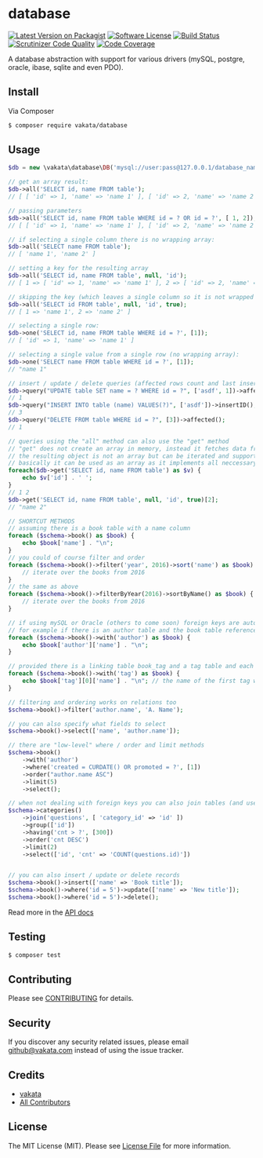 # database

[![Latest Version on Packagist][ico-version]][link-packagist]
[![Software License][ico-license]](LICENSE.md)
[![Build Status][ico-travis]][link-travis]
[![Scrutinizer Code Quality][ico-code-quality]][link-scrutinizer]
[![Code Coverage][ico-scrutinizer]][link-scrutinizer]

A database abstraction with support for various drivers (mySQL, postgre, oracle, ibase, sqlite and even PDO).

## Install

Via Composer

``` bash
$ composer require vakata/database
```

## Usage

``` php
$db = new \vakata\database\DB('mysql://user:pass@127.0.0.1/database_name?charset=utf8');

// get an array result:
$db->all('SELECT id, name FROM table');
// [ [ 'id' => 1, 'name' => 'name 1' ], [ 'id' => 2, 'name' => 'name 2' ] ]

// passing parameters
$db->all('SELECT id, name FROM table WHERE id = ? OR id = ?', [ 1, 2]);
// [ [ 'id' => 1, 'name' => 'name 1' ], [ 'id' => 2, 'name' => 'name 2' ] ]

// if selecting a single column there is no wrapping array:
$db->all('SELECT name FROM table');
// [ 'name 1', 'name 2' ]

// setting a key for the resulting array
$db->all('SELECT id, name FROM table', null, 'id');
// [ 1 => [ 'id' => 1, 'name' => 'name 1' ], 2 => [ 'id' => 2, 'name' => 'name 2' ] ]

// skipping the key (which leaves a single column so it is not wrapped anymore)
$db->all('SELECT id FROM table', null, 'id', true);
// [ 1 => 'name 1', 2 => 'name 2' ]

// selecting a single row:
$db->one('SELECT id, name FROM table WHERE id = ?', [1]);
// [ 'id' => 1, 'name' => 'name 1' ]

// selecting a single value from a single row (no wrapping array):
$db->one('SELECT name FROM table WHERE id = ?', [1]);
// "name 1"

// insert / update / delete queries (affected rows count and last insert ID)
$db->query("UPDATE table SET name = ? WHERE id = ?", ['asdf', 1])->affected();
// 1
$db->query("INSERT INTO table (name) VALUES(?)", ['asdf'])->insertID();
// 3
$db->query("DELETE FROM table WHERE id = ?", [3])->affected();
// 1

// queries using the "all" method can also use the "get" method
// "get" does not create an array in memory, instead it fetches data from the mysql client
// the resulting object is not an array but can be iterated and supports indexes
// basically it can be used as an array as it implements all neccessary interfaces
foreach($db->get('SELECT id, name FROM table') as $v) {
    echo $v['id'] . ' ';
}
// 1 2
$db->get('SELECT id, name FROM table', null, 'id', true)[2];
// "name 2"

// SHORTCUT METHODS
// assuming there is a book table with a name column
foreach ($schema->book() as $book) {
    echo $book['name'] . "\n";
}
// you could of course filter and order
foreach ($schema->book()->filter('year', 2016)->sort('name') as $book) {
    // iterate over the books from 2016
}
// the same as above
foreach ($schema->book()->filterByYear(2016)->sortByName() as $book) {
    // iterate over the books from 2016
}

// if using mySQL or Oracle (others to come soon) foreign keys are automatically detected and can be fetched
// for example if there is an author table and the book table references it
foreach ($schema->book()->with('author') as $book) {
    echo $book['author']['name'] . "\n";
}

// provided there is a linking table book_tag and a tag table and each book has many tags you can do this
foreach ($schema->book()->with('tag') as $book) {
    echo $book['tag'][0]['name'] . "\n"; // the name of the first tag which the current book has
}

// filtering and ordering works on relations too
$schema->book()->filter('author.name', 'A. Name');

// you can also specify what fields to select
$schema->book()->select(['name', 'author.name']);

// there are "low-level" where / order and limit methods
$schema->book()
    ->with('author')
    ->where('created = CURDATE() OR promoted = ?', [1])
    ->order("author.name ASC")
    ->limit(5)
    ->select();

// when not dealing with foreign keys you can also join tables (and use group by / having)
$schema->categories()
    ->join('questions', [ 'category_id' => 'id' ])
    ->group(['id'])
    ->having('cnt > ?', [300])
    ->order('cnt DESC')
    ->limit(2)
    ->select(['id', 'cnt' => 'COUNT(questions.id)'])


// you can also insert / update or delete records
$schema->book()->insert(['name' => 'Book title']);
$schema->book()->where('id = 5')->update(['name' => 'New title']);
$schema->book()->where('id = 5')->delete();
```

Read more in the [API docs](api.md)

## Testing

``` bash
$ composer test
```


## Contributing

Please see [CONTRIBUTING](CONTRIBUTING.md) for details.

## Security

If you discover any security related issues, please email github@vakata.com instead of using the issue tracker.

## Credits

- [vakata][link-author]
- [All Contributors][link-contributors]

## License

The MIT License (MIT). Please see [License File](LICENSE.md) for more information.

[ico-version]: https://img.shields.io/packagist/v/vakata/database.svg?style=flat-square
[ico-license]: https://img.shields.io/badge/license-MIT-brightgreen.svg?style=flat-square
[ico-travis]: https://img.shields.io/travis/vakata/database/master.svg?style=flat-square
[ico-scrutinizer]: https://img.shields.io/scrutinizer/coverage/g/vakata/database.svg?style=flat-square
[ico-code-quality]: https://img.shields.io/scrutinizer/g/vakata/database.svg?style=flat-square
[ico-downloads]: https://img.shields.io/packagist/dt/vakata/database.svg?style=flat-square
[ico-cc]: https://img.shields.io/codeclimate/github/vakata/database.svg?style=flat-square
[ico-cc-coverage]: https://img.shields.io/codeclimate/coverage/github/vakata/database.svg?style=flat-square

[link-packagist]: https://packagist.org/packages/vakata/database
[link-travis]: https://travis-ci.org/vakata/database
[link-scrutinizer]: https://scrutinizer-ci.com/g/vakata/database
[link-code-quality]: https://scrutinizer-ci.com/g/vakata/database
[link-downloads]: https://packagist.org/packages/vakata/database
[link-author]: https://github.com/vakata
[link-contributors]: ../../contributors
[link-cc]: https://codeclimate.com/github/vakata/database

